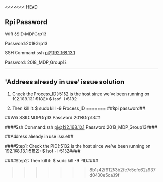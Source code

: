 <<<<<<< HEAD
## Rpi Password

Wifi SSID:MDPGrp13

Password:2018Grp13

SSH Command:ssh pi@192.168.13.1

Password: 2018_MDP_Group13


----
## 'Address already in use' issue solution
1. Check the Process_ID(:5182 is the host since we've been running on 192.168.13.1:5182): $ lsof -i :5182

2. Then kill it: $ sudo kill -9 Process_ID
=======
##Rpi password##

##Wifi SSID:MDPGrp13 Password:2018Grp13##

####Ssh Command:ssh pi@192.168.13.1 Password:2018_MDP_Group13####

##Address already in use issue##

####Step1: Check the PID(:5182 is the host since we've been running on 192.168.13.1:5182): $ lsof -i :5182####

####Step2: Then kill it: $ sudo kill -9 PID####
>>>>>>> 8b1a42f91253b2fe7c5cfc62a937d0430e5ca39f
